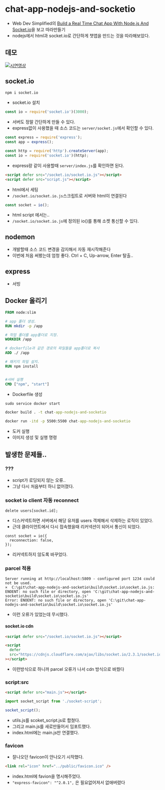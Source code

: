 # chat-app-nodejs-and-socketio

- Web Dev Simplified의 [Build a Real Time Chat App With Node.js And Socket.io](https://youtu.be/rxzOqP9YwmM)을 보고 따라만들기
- nodejs에서 html과 socket.io로 간단하게 챗앱을 만드는 것을 따라해보았다.

## 데모

[![시연영상](https://img.youtube.com/vi/9_1ujY4Flb4/0.jpg)](https://www.youtube.com/watch?v=9_1ujY4Flb4)

## socket.io

```cmd cmd
npm i socket.io
```

- socket.io 설치

```js server/socket.js
const io = require('socket.io')(3000);
```

- 서버도 정말 간단하게 만들 수 있다.
- express없이 사용했을 때 소스 코드는 `server/socket.js`에서 확인할 수 있다.

```js server/index.js
const express = require('express');
const app = express();

const http = require('http').createServer(app);
const io = require('socket.io')(http);
```

- express랑 같이 사용할때 `server/index.js`를 확인하면 된다.

```html build/index.html
<script defer src="/socket.io/socket.io.js"></script>
<script defer src="script.js"></script>
```

- html에서 세팅
- `/socket.io/socket.io.js`스크립트로 서버와 html이 연결된다

```js build/script.js
const socket = io();
```

- html script 에서는..
- `/socket.io/socket.io.js`에 정의된 io()를 통해 소켓 통신할 수 있다.

## nodemon

- 개발할때 소스 코드 변경을 감지해서 자동 재시작해준다
- 이번에 처음 써봤는데 엄청 좋다. Ctrl + C, Up-arrow, Enter 탈출..

## express

- 서빙

## Docker 올리기

```Dockerfile Dockerfile
FROM node:slim

# app 폴더 생성.
RUN mkdir -p /app

# 작업 폴더를 app폴더로 지정.
WORKDIR /app

# dockerfile과 같은 경로의 파일들을 app폴더로 복사
ADD ./ /app

# 패키지 파일 설치.
RUN npm install


#서버 실행
CMD ["npm", "start"]
```

- Dockerfile 생성

```cmd
sudo service docker start

docker build . -t chat-app-nodejs-and-socketio

docker run -itd -p 5500:5500 chat-app-nodejs-and-socketio
```
- 도커 실행
- 이미지 생성 및 실행 명령

## 발생한 문제들..

### ???

- script가 로딩되지 않는 오류..
- 그냥 다시 처음부터 하니 없어졌다.

### socket io client 자동 reconnect

```
delete users[socket.id];
```

- 디스커넥트하면 서버에서 해당 유저를 users 객체해서 삭제하는 로직이 있었다.
- 근데 클라이언트에서 다시 접속했을때 리커넥션이 되어서 통신이 되었다.

```
const socket = io({
  reconnection: false,
});
```

- 리커넥트하지 않도록 바꾸었다.

### parcel 적용

```
Server running at http://localhost:5809 - configured port 1234 could not be used.
×  C:\git\chat-app-nodejs-and-socketio\build\socket.io\socket.io.js: ENOENT: no such file or directory, open 'C:\git\chat-app-nodejs-and-socketio\build\socket.io\socket.io.js'
Error: ENOENT: no such file or directory, open 'C:\git\chat-app-nodejs-and-socketio\build\socket.io\socket.io.js'
```

- 이런 오류가 있었는데 무시했다.

#### socket.io cdn

```html index.html
<script defer src="/socket.io/socket.io.js"></script>

<script
  defer
  src="https://cdnjs.cloudflare.com/ajax/libs/socket.io/2.3.1/socket.io.js"
></script>
```

- 이런방식으로 하니까 parcel 오류가 나서 cdn 방식으로 바꿨다

### script:src

```html index.html
<script defer src="main.js"></script>
```

```js main.js
import socket_script from './socket-script';

socket_script();
```

- utils.js를 scoket_script.js로 합쳤다.
- 그리고 main.js를 새로만들어서 임포트했다.
- index.html에는 main.js만 연결했다.

### favicon

- 잘나오던 favicon이 안나오기 시작했다.

```html
<link rel="icon" href="../public/favicon.ico" />
```

- index.html에 favion을 명시해주었다.
- `"express-favicon": "^2.0.1",` 은 필요없어져서 없애버렸다
